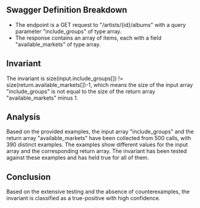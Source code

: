## Swagger Definition Breakdown
- The endpoint is a GET request to "/artists/{id}/albums" with a query parameter "include_groups" of type array.
- The response contains an array of items, each with a field "available_markets" of type array.

## Invariant
The invariant is size(input.include_groups[]) != size(return.available_markets[])-1, which means the size of the input array "include_groups" is not equal to the size of the return array "available_markets" minus 1.

## Analysis
Based on the provided examples, the input array "include_groups" and the return array "available_markets" have been collected from 500 calls, with 390 distinct examples. The examples show different values for the input array and the corresponding return array. The invariant has been tested against these examples and has held true for all of them.

## Conclusion
Based on the extensive testing and the absence of counterexamples, the invariant is classified as a true-positive with high confidence.

